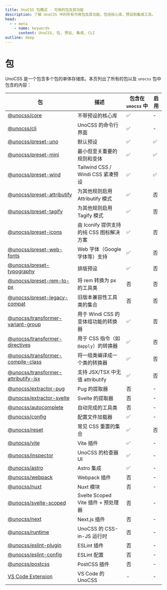 ```yaml
---
title: UnoCSS 包概述 - 可用的包及其功能
description: 了解 UnoCSS 中的所有可用包及其功能，包括核心库、预设和集成工具。
head:
  - - meta
    - name: keywords
      content: UnoCSS, 包, 预设, 集成, CLI
outline: deep
---
```


# 包

UnoCSS 是一个包含多个包的单体存储库。本页列出了所有的包以及 `unocss` 包中包含的内容：

| 包                                                                   | 描述                                     | 包含在 `unocss` 中 | 启用 |
| -------------------------------------------------------------------- | ---------------------------------------- | ------------------ | ---- |
| [@unocss/core](/tools/core)                                          | 不带预设的核心库                         | ✅                 | -    |
| [@unocss/cli](/integrations/cli)                                     | UnoCSS 的命令行界面                      | ✅                 | -    |
| [@unocss/preset-uno](/presets/uno)                                   | 默认预设                                 | ✅                 | ✅   |
| [@unocss/preset-mini](/presets/mini)                                 | 最小但至关重要的规则和变体               | ✅                 | ✅   |
| [@unocss/preset-wind](/presets/wind)                                 | Tailwind CSS / Windi CSS 紧凑预设        | ✅                 | ✅   |
| [@unocss/preset-attributify](/presets/attributify)                   | 为其他规则启用 Attributify 模式          | ✅                 | 否   |
| [@unocss/preset-tagify](/presets/tagify)                             | 为其他规则启用 Tagify 模式               | ✅                 | 否   |
| [@unocss/preset-icons](/presets/icons)                               | 由 Iconify 提供支持的纯 CSS 图标解决方案 | ✅                 | 否   |
| [@unocss/preset-web-fonts](/presets/web-fonts)                       | Web 字体（Google 字体等）支持            | ✅                 | 否   |
| [@unocss/preset-typography](/presets/typography)                     | 排版预设                                 | ✅                 | 否   |
| [@unocss/preset-rem-to-px](/presets/rem-to-px)                       | 将 rem 转换为 px 的工具类                | 否                 | 否   |
| [@unocss/preset-legacy-compat](/presets/legacy-compat)               | 旧版本兼容性工具类的集合                 | 否                 | 否   |
| [@unocss/transformer-variant-group](/transformers/variant-group)     | 用于 Windi CSS 的变体组功能的转换器      | ✅                 | 否   |
| [@unocss/transformer-directives](/transformers/directives)           | 用于 CSS 指令（如 `@apply`）的转换器     | ✅                 | 否   |
| [@unocss/transformer-compile-class](/transformers/compile-class)     | 将一组类编译成一个类的转换器             | ✅                 | 否   |
| [@unocss/transformer-attributify-jsx](/transformers/attributify-jsx) | 支持 JSX/TSX 中无值 attributify          | ✅                 | 否   |
| [@unocss/extractor-pug](/extractors/pug)                             | Pug 的提取器                             | 否                 | -    |
| [@unocss/extractor-svelte](/extractors/svelte)                       | Svelte 的提取器                          | 否                 | -    |
| [@unocss/autocomplete](/tools/autocomplete)                          | 自动完成的工具类                         | 否                 | -    |
| [@unocss/config](/guide/config-file)                                 | 配置文件加载器                           | ✅                 | -    |
| [@unocss/reset](/guide/style-reset)                                  | 常见 CSS 重置的集合                      | ✅                 | 否   |
| [@unocss/vite](/integrations/vite)                                   | Vite 插件                                | ✅                 | -    |
| [@unocss/inspector](/tools/inspector)                                | UnoCSS 的检查器 UI                       | ✅                 | -    |
| [@unocss/astro](/integrations/astro)                                 | Astro 集成                               | ✅                 | -    |
| [@unocss/webpack](/integrations/webpack)                             | Webpack 插件                             | 否                 | -    |
| [@unocss/nuxt](/integrations/nuxt)                                   | Nuxt 模块                                | 否                 | -    |
| [@unocss/svelte-scoped](/integrations/svelte-scoped)                 | Svelte Scoped Vite 插件 + 预处理器       | 否                 | -    |
| [@unocss/next](/integrations/next)                                   | Next.js 插件                             | 否                 | -    |
| [@unocss/runtime](/integrations/runtime)                             | UnoCSS 的 CSS-in-JS 运行时               | 否                 | -    |
| [@unocss/eslint-plugin](/integrations/eslint)                        | ESLint 插件                              | 否                 | -    |
| [@unocss/eslint-config](/integrations/eslint)                        | ESLint 配置                              | 否                 | -    |
| [@unocss/postcss](/integrations/postcss)                             | PostCSS 插件                             | 否                 | -    |
| [VS Code Extension](/integrations/vscode)                            | VS Code 的 UnoCSS                        | -                  | -    |
